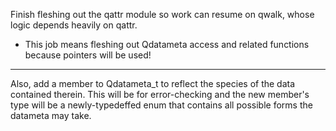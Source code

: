 Finish fleshing out the qattr module so work can resume on qwalk, whose logic
depends heavily on qattr.
- This job means fleshing out Qdatameta access and related functions because pointers will be used!
---
Also, add a member to Qdatameta\_t to reflect the
species of the data contained therein. This will be for error-checking and the
new member's type will be a newly-typedeffed enum that contains all possible
forms the datameta may take.	
